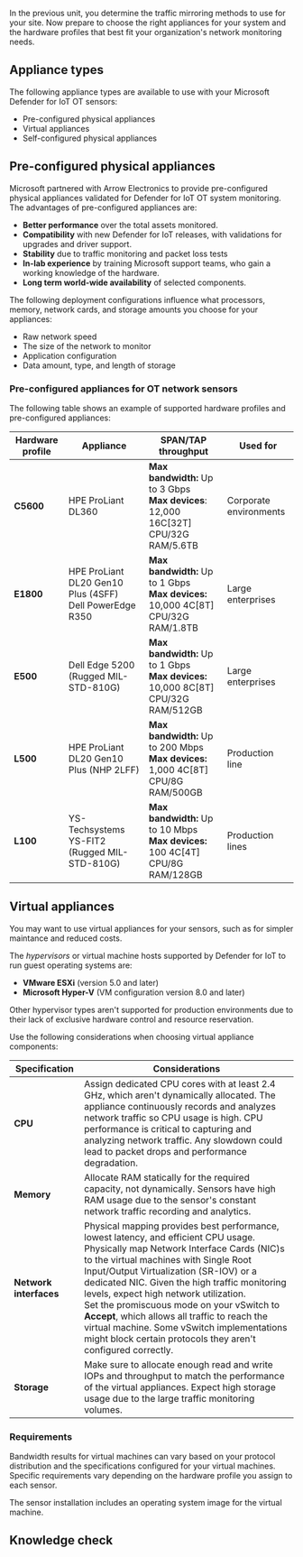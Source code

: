 In the previous unit, you determine the traffic mirroring methods to use for your site. Now prepare to choose the right appliances for your system and the hardware profiles that best fit your organization's network monitoring needs.

## Appliance types

The following appliance types are available to use with your Microsoft Defender for IoT OT sensors:

- Pre-configured physical appliances
- Virtual appliances
- Self-configured physical appliances

## Pre-configured physical appliances

Microsoft partnered with Arrow Electronics to provide pre-configured physical appliances validated for Defender for IoT OT system monitoring. The advantages of pre-configured appliances are:

- **Better performance** over the total assets monitored.
- **Compatibility** with new Defender for IoT releases, with validations for upgrades and driver support.
- **Stability** due to traffic monitoring and packet loss tests
- **In-lab experience** by training Microsoft support teams, who gain a working knowledge of the hardware.
- **Long term world-wide availability** of selected components.

 The following deployment configurations influence what processors, memory, network cards, and storage amounts you choose for your appliances:

- Raw network speed
- The size of the network to monitor
- Application configuration
- Data amount, type, and length of storage

### Pre-configured appliances for OT network sensors

The following table shows an example of supported hardware profiles and pre-configured appliances:

|Hardware profile |Appliance |SPAN/TAP throughput |Used for |
|---------|---------|---------|---------|
| **C5600** |HPE ProLiant DL360 |**Max bandwidth:** Up to 3 Gbps</br>**Max devices**: 12,000 16C[32T] CPU/32G RAM/5.6TB | Corporate environments |
| **E1800** |HPE ProLiant DL20 Gen10 Plus (4SFF) </br>Dell PowerEdge R350 |**Max bandwidth:** Up to 1 Gbps</br>**Max devices:** 10,000 4C[8T] CPU/32G RAM/1.8TB | Large enterprises |
| **E500** |Dell Edge 5200 (Rugged MIL-STD-810G) |**Max bandwidth:** Up to 1 Gbps</br> **Max devices:** 10,000 8C[8T] CPU/32G RAM/512GB | Large enterprises |
| **L500** |HPE ProLiant DL20 Gen10 Plus (NHP 2LFF) |**Max bandwidth:** Up to 200 Mbps</br>**Max devices:** 1,000 4C[8T] CPU/8G RAM/500GB | Production line |
| **L100** |YS-Techsystems YS-FIT2 (Rugged MIL-STD-810G) |**Max bandwidth:** Up to 10 Mbps</br>**Max devices:** 100 4C[4T] CPU/8G RAM/128GB | Production lines|

<!--follow up with Ariel -->
## Virtual appliances

You may want to use virtual appliances for your sensors, such as for simpler maintance and reduced costs.

The *hypervisors* or virtual machine hosts supported by Defender for IoT to run guest operating systems are:

- **VMware ESXi** (version 5.0 and later)
- **Microsoft Hyper-V** (VM configuration version 8.0 and later)

Other hypervisor types aren't supported for production environments due to their lack of exclusive hardware control and resource reservation.

Use the following considerations when choosing virtual appliance components:

|Specification  |Considerations  |
|---------|---------|
|**CPU**     |   Assign dedicated CPU cores with at least 2.4 GHz, which aren't dynamically allocated. The appliance continuously records and analyzes network traffic so CPU usage is high. CPU performance is critical to capturing and analyzing network traffic. Any slowdown could lead to packet drops and performance degradation.   |
|**Memory**     | Allocate RAM statically for the required capacity, not dynamically. Sensors have high RAM usage due to the sensor's constant network traffic recording and analytics.        |
|**Network interfaces**  |  Physical mapping provides best performance, lowest latency, and efficient CPU usage. Physically map Network Interface Cards (NIC)s to the virtual machines with Single Root Input/Output Virtualization (SR-IOV) or a dedicated NIC. Given the high traffic monitoring levels, expect high network utilization. </br>Set the promiscuous mode on your vSwitch to **Accept**, which allows all traffic to reach the virtual machine. Some vSwitch implementations might block certain protocols they aren't configured correctly.|
|**Storage**     | Make sure to allocate enough read and write IOPs and throughput to match the performance of the virtual appliances. Expect high storage usage due to the large traffic monitoring volumes.      |

### Requirements

Bandwidth results for virtual machines can vary based on your protocol distribution and the specifications configured for your virtual machines. Specific requirements vary depending on the hardware profile you assign to each sensor.

The sensor installation includes an operating system image for the virtual machine.

## Knowledge check

<!-- - - - - - - - - - - - - - - - - - - - - - - - - - - - - - - - - - - - - - - - -->
